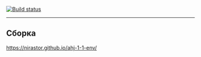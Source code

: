 [![Build status](https://ci.appveyor.com/api/projects/status/58pchb0epf8dorsa?svg=true)](https://ci.appveyor.com/project/nirastor/ahj-1-1-env)
***

## Сборка
https://nirastor.github.io/ahj-1-1-env/
